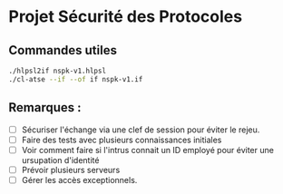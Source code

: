 # Projet Sécurité des Protocoles

## Commandes utiles
```bash
./hlpsl2if nspk-v1.hlpsl 
./cl-atse --if --of if nspk-v1.if
```
 
## Remarques :
 - [ ] Sécuriser l'échange via une clef de session pour éviter le rejeu.
 - [ ] Faire des tests avec plusieurs connaissances initiales
 - [ ] Voir comment faire si l'intrus connait un ID employé pour éviter une ursupation d'identité
 - [ ] Prévoir plusieurs serveurs
 - [ ] Gérer les accès exceptionnels.